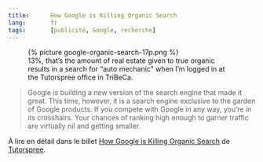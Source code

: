 ```yaml
---
title:      How Google is Killing Organic Search
lang:       fr
tags:       [publicité, Google, recherche]
---
```


<figure>
  {% picture google-organic-search-17p.png %}
  <figcaption>
    13%, that’s the amount of real estate given to true organic results in a search for “auto mechanic" when I’m logged in at the Tutorspree office in TriBeCa.
  </figcaption>
</figure>

> Google is building a new version of the search engine that made it great. This time, however, it is a search engine exclusive to the garden of Google products. If you compete with Google in any way, you’re in its crosshairs. Your chances of ranking high enough to garner traffic are virtually nil and getting smaller.

À lire en détail dans le billet [How Google is Killing Organic Search](http://blog.tutorspree.com/post/54349646327/death-of-organic-search) de [Tutorspree](http://www.tutorspree.com/about).